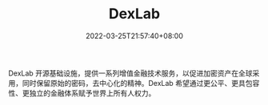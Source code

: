 ﻿---
weight: 
title: "DexLab"
description: "DexLab 开源基础设施，提供一系列增值金融技术服务，以促进加密资产在全球采用，同时保留原始的密码，去中心化的精神"
date: 2022-03-25T21:57:40+08:00
lastmod: 2022-03-25T16:45:40+08:00
draft: false
authors: ["Metabd"]
featuredImage: "dexlab.jpg"
link: ""
tags: ["研究机构","DexLab"]
categories: ["navigation"]
navigation: ["研究机构"]
lightgallery: true
toc: true
pinned: false
recommend: false
recommend1: false
---
DexLab 开源基础设施，提供一系列增值金融技术服务，以促进加密资产在全球采用，同时保留原始的密码，去中心化的精神。DexLab 希望通过更公平、更具包容性、更独立的金融体系赋予世界上所有人权力。
